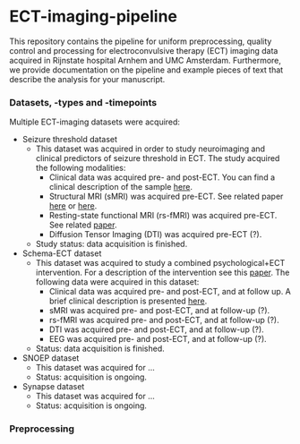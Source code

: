# ECT-imaging-pipeline
This repository contains the pipeline for uniform preprocessing, quality control and processing for electroconvulsive therapy (ECT) imaging data acquired in Rijnstate hospital Arnhem and UMC Amsterdam. Furthermore, we provide documentation on the pipeline and example pieces of text that describe the analysis for your manuscript. 

### Datasets, -types and -timepoints
Multiple ECT-imaging datasets were acquired:
* Seizure threshold dataset
     * This dataset was acquired in order to study neuroimaging and clinical predictors of seizure threshold in ECT. The study acquired the following modalities:
        *  Clinical data was acquired pre- and post-ECT. You can find a clinical description of the sample [here](https://link.springer.com/article/10.1007/s00406-012-0342-7/tables/1). 
        *  Structural MRI (sMRI) was acquired pre-ECT. See related paper [here](https://www.sciencedirect.com/science/article/pii/S1935861X12002094?casa_token=cAC-WLm3LVcAAAAA:gm4tDvav6UkNTPFnTLWB_7c2fY4bnB_o-BNe3HnInR2mOL0qw0iFPD7MNEdiymz7QwEy4v7DvGk) or [here](https://www.frontiersin.org/articles/10.3389/fpsyt.2014.00169/full).
        *  Resting-state functional MRI (rs-fMRI) was acquired pre-ECT. See related [paper](https://www.nature.com/articles/mp201478). 
        *  Diffusion Tensor Imaging (DTI) was acquired pre-ECT (?).
     *  Study status: data acquisition is finished. 
* Schema-ECT dataset
     * This dataset was acquired to study a combined psychological+ECT intervention. For a description of the intervention see this [paper](https://jamanetwork.com/journals/jamanetworkopen/fullarticle/2768949). The following data were acquired in this dataset:
        * Clinical data was acquired pre- and post-ECT, and at follow up. A brief clinical description is presented [here](https://cdn.jamanetwork.com/ama/content_public/journal/jamanetworkopen/938527/zoi200468t1.png?Expires=1636631862&Signature=nWlCfYCET7ojxyvCuaFI5kitSWKRMCwvL~d5EF3blsRjbXMKw4zxSAsV6nRbeaOsUY6fYXKS9atC6FiCngE4EOIoVbNJuW4EsXfnjvY0SKLxkvh~GM3Ij9vdUhWI1YI4pGXww~h8amcKYizUJRt3ehFKxWZoASeQI9OoxXyw4orAge8AGmlhgv~bDyjb5KWUnoqiWtQUacBcz3nAdRAjh5El03wRKsSjvJZ7kybzNnv~LVRLQIYlcwAlxvK2KRshAtN-Vn2w3ULVxyriDm08ZGejQn0A4g3vfTO9VqTXvVlFqmFm3haArQakZGYBf3bRQG2Vo~2dL~-t09Khtn2qNA__&Key-Pair-Id=APKAIE5G5CRDK6RD3PGA).
        * sMRI was acquired pre- and post-ECT, and at follow-up (?).
        * rs-fMRI was acquired pre- and post-ECT, and at follow-up (?).
        * DTI was acquired pre- and post-ECT, and at follow-up (?). 
        * EEG was acquired pre- and post-ECT, and at follow-up (?). 
     * Status: data acquisition is finished.
* SNOEP dataset
     * This dataset was acquired for ...  
     * Status: acquisition is ongoing. 
* Synapse dataset
     * This dataset was acquired for ...
     * Status: acquisition is ongoing. 


### Preprocessing

